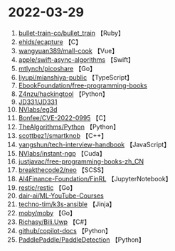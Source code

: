 # 2022-03-29

1. [bullet-train-co/bullet_train](https://github.com/bullet-train-co/bullet_train) 【Ruby】
2. [ehids/ecapture](https://github.com/ehids/ecapture) 【C】
3. [wangyuan389/mall-cook](https://github.com/wangyuan389/mall-cook) 【Vue】
4. [apple/swift-async-algorithms](https://github.com/apple/swift-async-algorithms) 【Swift】
5. [mtlynch/picoshare](https://github.com/mtlynch/picoshare) 【Go】
6. [liyupi/mianshiya-public](https://github.com/liyupi/mianshiya-public) 【TypeScript】
7. [EbookFoundation/free-programming-books](https://github.com/EbookFoundation/free-programming-books) 
8. [Z4nzu/hackingtool](https://github.com/Z4nzu/hackingtool) 【Python】
9. [JD331/JD331](https://github.com/JD331/JD331) 
10. [NVlabs/eg3d](https://github.com/NVlabs/eg3d) 
11. [Bonfee/CVE-2022-0995](https://github.com/Bonfee/CVE-2022-0995) 【C】
12. [TheAlgorithms/Python](https://github.com/TheAlgorithms/Python) 【Python】
13. [scottbez1/smartknob](https://github.com/scottbez1/smartknob) 【C++】
14. [yangshun/tech-interview-handbook](https://github.com/yangshun/tech-interview-handbook) 【JavaScript】
15. [NVlabs/instant-ngp](https://github.com/NVlabs/instant-ngp) 【Cuda】
16. [justjavac/free-programming-books-zh_CN](https://github.com/justjavac/free-programming-books-zh_CN) 
17. [breakthecode2/neo](https://github.com/breakthecode2/neo) 【SCSS】
18. [AI4Finance-Foundation/FinRL](https://github.com/AI4Finance-Foundation/FinRL) 【JupyterNotebook】
19. [restic/restic](https://github.com/restic/restic) 【Go】
20. [dair-ai/ML-YouTube-Courses](https://github.com/dair-ai/ML-YouTube-Courses) 
21. [techno-tim/k3s-ansible](https://github.com/techno-tim/k3s-ansible) 【Jinja】
22. [moby/moby](https://github.com/moby/moby) 【Go】
23. [Richasy/Bili.Uwp](https://github.com/Richasy/Bili.Uwp) 【C#】
24. [github/copilot-docs](https://github.com/github/copilot-docs) 【Python】
25. [PaddlePaddle/PaddleDetection](https://github.com/PaddlePaddle/PaddleDetection) 【Python】
